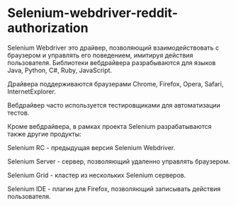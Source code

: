 # Selenium-webdriver-reddit-authorization
Selenium Webdriver это драйвер, позволяющий взаимодействовать с браузером и управлять его поведением, имитируя действия пользователя.
Библиотеки вебдрайвера разрабываются для языков Java, Python, C#, Ruby, JavaScript.

Драйвера поддерживаются браузерами Chrome, Firefox, Opera, Safari, InternetExplorer.

Вебдрайвер часто используется тестировщиками для автоматизации тестов.

Кроме вебдрайвера, в рамках проекта Selenium разрабатываются также другие продукты:

Selenium RC - предыдущая версия Selenium Webdriver.

Selenium Server - сервер, позволяющий удаленно управлять браузером.

Selenium Grid - кластер из нескольких Selenium серверов.

Selenium IDE - плагин для Firefox, позволяющий записывать действия пользователя.
